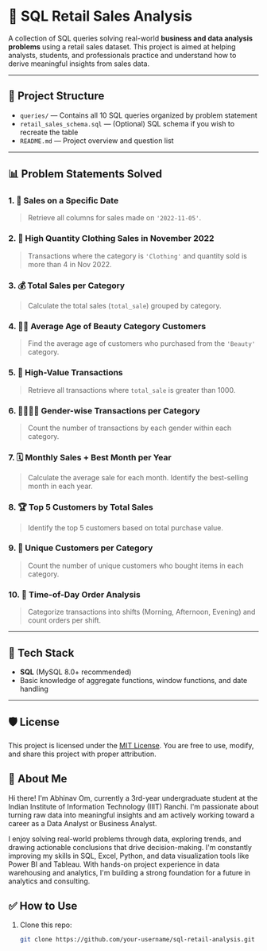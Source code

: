 # 🧠 SQL Retail Sales Analysis

A collection of SQL queries solving real-world **business and data analysis problems** using a retail sales dataset. This project is aimed at helping analysts, students, and professionals practice and understand how to derive meaningful insights from sales data.

---

## 📂 Project Structure

- `queries/` — Contains all 10 SQL queries organized by problem statement
- `retail_sales_schema.sql` — (Optional) SQL schema if you wish to recreate the table
- `README.md` — Project overview and question list

---

## 📊 Problem Statements Solved

### 1. 📅 Sales on a Specific Date
> Retrieve all columns for sales made on `'2022-11-05'`.

### 2. 👕 High Quantity Clothing Sales in November 2022
> Transactions where the category is `'Clothing'` and quantity sold is more than 4 in Nov 2022.

### 3. 💰 Total Sales per Category
> Calculate the total sales (`total_sale`) grouped by category.

### 4. 🧖‍♀️ Average Age of Beauty Category Customers
> Find the average age of customers who purchased from the `'Beauty'` category.

### 5. 💸 High-Value Transactions
> Retrieve all transactions where `total_sale` is greater than 1000.

### 6. 👩‍🦰👨‍🦱 Gender-wise Transactions per Category
> Count the number of transactions by each gender within each category.

### 7. 🗓️ Monthly Sales + Best Month per Year
> Calculate the average sale for each month. Identify the best-selling month in each year.

### 8. 🏆 Top 5 Customers by Total Sales
> Identify the top 5 customers based on total purchase value.

### 9. 👥 Unique Customers per Category
> Count the number of unique customers who bought items in each category.

### 10. 🌄 Time-of-Day Order Analysis
> Categorize transactions into shifts (Morning, Afternoon, Evening) and count orders per shift.

---

## 🔧 Tech Stack

- **SQL** (MySQL 8.0+ recommended)
- Basic knowledge of aggregate functions, window functions, and date handling

---
## 🛡️ License

This project is licensed under the [MIT License](LICENSE). You are free to use, modify, and share this project with proper attribution.

## 🌟 About Me

Hi there! I'm Abhinav Om, currently a 3rd-year undergraduate student at the Indian Institute of Information Technology (IIIT) Ranchi.
I'm passionate about turning raw data into meaningful insights and am actively working toward a career as a Data Analyst or Business Analyst.

I enjoy solving real-world problems through data, exploring trends, and drawing actionable conclusions that drive decision-making.
I'm constantly improving my skills in SQL, Excel, Python, and data visualization tools like Power BI and Tableau.
With hands-on project experience in data warehousing and analytics, I'm building a strong foundation for a future in analytics and consulting.
## ✅ How to Use

1. Clone this repo:
   ```bash
   git clone https://github.com/your-username/sql-retail-analysis.git

